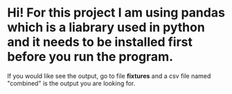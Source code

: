 # Hi! For this project I am using pandas which is a liabrary used in python and it needs to be installed first before you run the program.
If you would like see the output, go to file **fixtures** and a csv file named "combined" is the output you are looking for.
